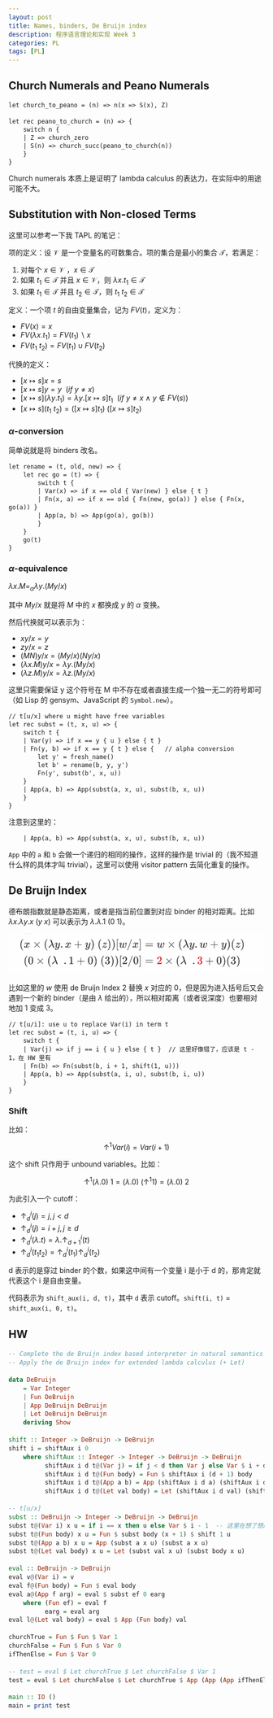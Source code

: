 ```yaml
---
layout: post
title: Names, binders, De Bruijn index
description: 程序语言理论和实现 Week 3
categories: PL
tags: [PL]
---
```


## Church Numerals and Peano Numerals

```rescript
let church_to_peano = (n) => n(x => S(x), Z)

let rec peano_to_church = (n) => {
    switch n {
    | Z => church_zero
    | S(n) => church_succ(peano_to_church(n))
    }
}
```

Church numerals 本质上是证明了 lambda calculus 的表达力，在实际中的用途可能不大。

## Substitution with Non-closed Terms

这里可以参考一下我 TAPL 的笔记：

项的定义：设 $\mathcal{V}$ 是一个变量名的可数集合。项的集合是最小的集合 $\mathcal{T}$，若满足：

1. 对每个 $x \in \mathcal{V}$ ，$x \in \mathcal{T}$
2. 如果 $t_1 \in \mathcal{T}$ 并且 $x \in \mathcal{V}$，则 $\lambda x. t_1 \in \mathcal{T}$
3. 如果 $t_1 \in \mathcal{T}$ 并且 $t_2 \in \mathcal{T}$，则 $t_1\ t_2 \in \mathcal{T}$

定义：一个项 $t$ 的自由变量集合，记为 $FV(t)$，定义为：

- $FV(x) = {x}$
- $FV(\lambda x. t_1) = FV(t_1) \backslash {x}$
- $FV(t_1\ t_2) = FV(t_1) \cup FV(t_2)$

代换的定义：

- $[x \mapsto s] x = s$
- $[x \mapsto s] y = y\ \ (if\ y \neq x)$
- $[x \mapsto s] (\lambda y. t_1) = \lambda y. [x \mapsto s] t_1\ \ (if\ y \neq x\ \wedge\ y \notin FV(s))$
- $[x \mapsto s] (t_1\ t_2) = ([x \mapsto s]t_1)\ ([x \mapsto s]t_2)$


### $\alpha$-conversion

简单说就是将 binders 改名。

```rescript
let rename = (t, old, new) => {
    let rec go = (t) => {
        switch t {
        | Var(x) => if x == old { Var(new) } else { t }
        | Fn(x, a) => if x == old { Fn(new, go(a)) } else { Fn(x, go(a)) }
        | App(a, b) => App(go(a), go(b))
        }
    }
    go(t)
}
```

### $\alpha$-equivalence

$\lambda x. M =_{\alpha} \lambda y. (M {y/x})$

其中 $M{y/x}$ 就是将 $M$ 中的 $x$ 都换成 $y$ 的 $\alpha$ 变换。

然后代换就可以表示为：

- $x{y/x} = y$
- $z{y/x} = z$
- $(MN){y/x} = (M{y/x})(N{y/x})$
- $(\lambda x. M){y/x} = \lambda y. (M{y/x})$
- $(\lambda z. M){y/x} = \lambda z. (M{y/x})$

这里只需要保证 y 这个符号在 M 中不存在或者直接生成一个独一无二的符号即可（如 Lisp 的 gensym、JavaScript 的 `Symbol.new`）。

```rescript
// t[u/x] where u might have free variables
let rec subst = (t, x, u) => {
    switch t {
    | Var(y) => if x == y { u } else { t }
    | Fn(y, b) => if x == y { t } else {   // alpha conversion
        let y' = fresh_name()
        let b' = rename(b, y, y')
        Fn(y', subst(b', x, u))
    }
    | App(a, b) => App(subst(a, x, u), subst(b, x, u))
    }
}
```

注意到这里的：

```rescript
    | App(a, b) => App(subst(a, x, u), subst(b, x, u))
```

`App` 中的 `a` 和 `b` 会做一个递归的相同的操作，这样的操作是 trivial 的（我不知道什么样的具体才叫 trivial），这里可以使用 visitor pattern 去简化重复的操作。

## De Bruijn Index

德布朗指数就是静态距离，或者是指当前位置到对应 binder 的相对距离。比如 $\lambda x. \lambda y. x \ (y\ x)$ 可以表示为 $\lambda . \lambda . 1\ (0\ 1)$。

![de-bruijn1](/images/posts/2023-03-29-PLTAI-lec3.md.assets/QQ20230329-184940.png)

比如这里的 $w$ 使用 de Bruijn Index 2 替换 $x$ 对应的 0，但是因为进入括号后又会遇到一个新的 binder（是由 $\lambda$ 给出的），所以相对距离（或者说深度）也要相对地加 1 变成 3。

```rescript
// t[u/i]: use u to replace Var(i) in term t
let rec subst = (t, i, u) => {
    switch t {
    | Var(j) => if j == i { u } else { t }  // 这里好像错了，应该是 t - 1，在 HW 里有
    | Fn(b) => Fn(subst(b, i + 1, shift(1, u)))
    | App(a, b) => App(subst(a, i, u), subst(b, i, u))
    }
}
```

### Shift

比如：

$$
\uparrow^1 Var(i) = Var(i + 1)
$$

这个 shift 只作用于 unbound variables。比如：

$$
\uparrow^1 (\lambda. 0)\ 1 = (\lambda. 0)\ (\uparrow^1 1) = (\lambda. 0)\ 2
$$

为此引入一个 cutoff：

- $\uparrow^i_d(j) = j, j < d$
- $\uparrow^i_d(j) = i + j, j \geq d$
- $\uparrow^i_d(\lambda. t) = \lambda. \uparrow^i_{d+1}(t)$
- $\uparrow^i_d(t_1 t_2) = \uparrow^i_d(t_1) \uparrow^i_d(t_2)$

d 表示的是穿过 binder 的个数，如果这中间有一个变量 i 是小于 d 的，那肯定就代表这个 i 是自由变量。

代码表示为 `shift_aux(i, d, t)`，其中 `d` 表示 cutoff。`shift(i, t)` = `shift_aux(i, 0, t)`。

## HW

```haskell
-- Complete the de Bruijn index based interpreter in natural semantics
-- Apply the de Bruijn index for extended lambda calculus (+ Let)

data DeBruijn
    = Var Integer
    | Fun DeBruijn
    | App DeBruijn DeBruijn
    | Let DeBruijn DeBruijn
    deriving Show

shift :: Integer -> DeBruijn -> DeBruijn
shift i = shiftAux i 0
    where shiftAux :: Integer -> Integer -> DeBruijn -> DeBruijn
          shiftAux i d t@(Var j) = if j < d then Var j else Var $ i + d
          shiftAux i d t@(Fun body) = Fun $ shiftAux i (d + 1) body
          shiftAux i d t@(App a b) = App (shiftAux i d a) (shiftAux i d b)
          shiftAux i d t@(Let val body) = Let (shiftAux i d val) (shiftAux i (d + 1) body)

-- t[u/x]
subst :: DeBruijn -> Integer -> DeBruijn -> DeBruijn
subst t@(Var i) x u = if i == x then u else Var $ i - 1  -- 这里在想了想应该是 i - 1 才对吧
subst t@(Fun body) x u = Fun $ subst body (x + 1) $ shift 1 u
subst t@(App a b) x u = App (subst a x u) (subst a x u)
subst t@(Let val body) x u = Let (subst val x u) (subst body x u)

eval :: DeBruijn -> DeBruijn
eval v@(Var i) = v
eval f@(Fun body) = Fun $ eval body
eval a@(App f arg) = eval $ subst ef 0 earg
    where (Fun ef) = eval f
          earg = eval arg
eval l@(Let val body) = eval $ App (Fun body) val

churchTrue = Fun $ Fun $ Var 1
churchFalse = Fun $ Fun $ Var 0
ifThenElse = Fun $ Var 0

-- test = eval $ Let churchTrue $ Let churchFalse $ Var 1
test = eval $ Let churchFalse $ Let churchTrue $ App (App (App ifThenElse churchTrue) $ Var 1) $ Var 0

main :: IO ()
main = print test
```
